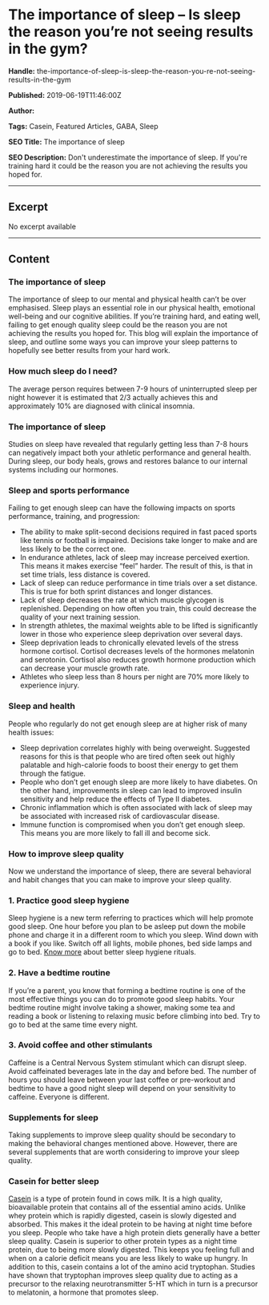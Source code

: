 # The importance of sleep – Is sleep the reason you’re not seeing results in the gym?

**Handle:** the-importance-of-sleep-is-sleep-the-reason-you-re-not-seeing-results-in-the-gym

**Published:** 2019-06-19T11:46:00Z

**Author:**  

**Tags:** Casein, Featured Articles, GABA, Sleep

**SEO Title:** The importance of sleep

**SEO Description:** Don't underestimate the importance of sleep. If you're training hard it could be the reason you are not achieving the results you hoped for.

---

## Excerpt

No excerpt available

---

## Content

### The importance of sleep

The importance of sleep to our mental and physical health can’t be over emphasised. Sleep plays an essential role in our physical health, emotional well-being and our cognitive abilities. If you’re training hard, and eating well, failing to get enough quality sleep could be the reason you are not achieving the results you hoped for. This blog will explain the importance of sleep, and outline some ways you can improve your sleep patterns to hopefully see better results from your hard work.

### How much sleep do I need?

The average person requires between 7-9 hours of uninterrupted sleep per night however it is estimated that 2/3 actually achieves this and approximately 10% are diagnosed with clinical insomnia.

### The importance of sleep

Studies on sleep have revealed that regularly getting less than 7-8 hours can negatively impact both your athletic performance and general health. During sleep, our body heals, grows and restores balance to our internal systems including our hormones.

### Sleep and sports performance

Failing to get enough sleep can have the following impacts on sports performance, training, and progression:

- The ability to make split-second decisions required in fast paced sports like tennis or football is impaired. Decisions take longer to make and are less likely to be the correct one.
- In endurance athletes, lack of sleep may increase perceived exertion. This means it makes exercise “feel” harder. The result of this, is that in set time trials, less distance is covered.
- Lack of sleep can reduce performance in time trials over a set distance. This is true for both sprint distances and longer distances.
- Lack of sleep decreases the rate at which muscle glycogen is replenished. Depending on how often you train, this could decrease the quality of your next training session.
- In strength athletes, the maximal weights able to be lifted is significantly lower in those who experience sleep deprivation over several days.
- Sleep deprivation leads to chronically elevated levels of the stress hormone cortisol. Cortisol decreases levels of the hormones melatonin and serotonin. Cortisol also reduces growth hormone production which can decrease your muscle growth rate.
- Athletes who sleep less than 8 hours per night are 70% more likely to experience injury.

### Sleep and health

People who regularly do not get enough sleep are at higher risk of many health issues:

- Sleep deprivation correlates highly with being overweight. Suggested reasons for this is that people who are tired often seek out highly palatable and high-calorie foods to boost their energy to get them through the fatigue.
- People who don’t get enough sleep are more likely to have diabetes. On the other hand, improvements in sleep can lead to improved insulin sensitivity and help reduce the effects of Type II diabetes.
- Chronic inflammation which is often associated with lack of sleep may be associated with increased risk of cardiovascular disease.
- Immune function is compromised when you don’t get enough sleep. This means you are more likely to fall ill and become sick.

### How to improve sleep quality

Now we understand the importance of sleep, there are several behavioral and habit changes that you can make to improve your sleep quality.

### 1. Practice good sleep hygiene

Sleep hygiene is a new term referring to practices which will help promote good sleep. One hour before you plan to be asleep put down the mobile phone and charge it in a different room to which you sleep. Wind down with a book if you like. Switch off all lights, mobile phones, bed side lamps and go to bed. [Know more](https://www.vpa.com.au/blogs/featured-articles/sleep-hygiene) about better sleep hygiene rituals.

### 2. Have a bedtime routine

If you’re a parent, you know that forming a bedtime routine is one of the most effective things you can do to promote good sleep habits. Your bedtime routine might involve taking a shower, making some tea and reading a book or listening to relaxing music before climbing into bed. Try to go to bed at the same time every night.

### 3. Avoid coffee and other stimulants

Caffeine is a Central Nervous System stimulant which can disrupt sleep. Avoid caffeinated beverages late in the day and before bed. The number of hours you should leave between your last coffee or pre-workout and bedtime to have a good night sleep will depend on your sensitivity to caffeine. Everyone is different.

### Supplements for sleep

Taking supplements to improve sleep quality should be secondary to making the behavioral changes mentioned above. However, there are several supplements that are worth considering to improve your sleep quality.

### Casein for better sleep

[Casein](/products/micellar-casein) is a type of protein found in cows milk. It is a high quality, bioavailable protein that contains all of the essential amino acids. Unlike whey protein which is rapidly digested, casein is slowly digested and absorbed. This makes it the ideal protein to be having at night time before you sleep. People who take have a high protein diets generally have a better sleep quality. Casein is superior to other protein types as a night time protein, due to being more slowly digested. This keeps you feeling full and when on a calorie deficit means you are less likely to wake up hungry. In addition to this, casein contains a lot of the amino acid tryptophan. Studies have shown that tryptophan improves sleep quality due to acting as a precursor to the relaxing neurotransmitter 5-HT which in turn is a precursor to melatonin, a hormone that promotes sleep.

